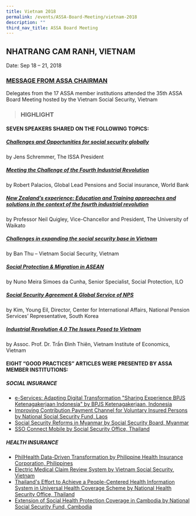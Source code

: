```yaml
---
title: Vietnam 2018
permalink: /events/ASSA-Board-Meeting/vietnam-2018
description: ""
third_nav_title: ASSA Board Meeting
---
```

## NHATRANG CAM RANH, VIETNAM
Date: Sep 18 – 21, 2018

### [MESSAGE FROM ASSA CHAIRMAN](/files/ASSA%20Board%20Meeting/Vietnam%202018/Message%20from%20ASSA%20Chairman.pdf)
Delegates from the 17 ASSA member institutions attended the 35th ASSA Board Meeting hosted by the Vietnam Social Security, Vietnam

> ### HIGHLIGHT
#### SEVEN SPEAKERS SHARED ON THE FOLLOWING TOPICS:
##### [Challenges and Opportunities for social security globally](/files/ASSA%20Board%20Meeting/Vietnam%202018/Challenges%20and%20Opportunities%20for%20social%20security%20globally.pdf)
by Jens Schremmer, The ISSA President

##### [Meeting the Challenge of the Fourth Industrial Revolution](/files/ASSA%20Board%20Meeting/Vietnam%202018/Meeting%20the%20Challenge%20of%20the%20Fourth%20Industrial%20Revolution.pdf)
by Robert Palacios, Global Lead Pensions and Social insurance, World Bank

##### [New Zealand’s experience: Education and Training approaches and solutions in the context of the fourth industrial revolution](/files/ASSA%20Board%20Meeting/Vietnam%202018/New%20Zealand’s%20experience_%20Education%20and%20Training.pdf)
by Professor Neil Quigley, Vice-Chancellor and President, The University of Waikato

##### [Challenges in expanding the social security base in Vietnam](/files/ASSA%20Board%20Meeting/Vietnam%202018/Challenges%20in%20expanding%20the%20social%20security%20base%20in%20Vietnam.pdf)
by Ban Thu – Vietnam Social Security, Vietnam

##### [Social Protection & Migration in ASEAN](/files/ASSA%20Board%20Meeting/Vietnam%202018/Social%20Protection%20&%20Migration%20in%20ASEAN.pdf)
by Nuno Meira Simoes da Cunha, Senior Specialist, Social Protection, ILO

##### [Social Security Agreement & Global Service of NPS](/files/ASSA%20Board%20Meeting/Vietnam%202018/Social%20Security%20Agreement%20&%20Global%20Service%20of%20NPS.pdf)
by Kim, Young Eil, Director, Center for International Affairs, National Pension Services’ Representative, South Korea

##### [Industrial Revolution 4.0 The Issues Posed to Vietnam](/files/ASSA%20Board%20Meeting/Vietnam%202018/Industrial%20Revolution%204%20The%20Issues%20Posed%20to%20Vietnam.pdf)
by Assoc. Prof. Dr. Trần Đình Thiên, Vietnam Institute of Economics, Vietnam

#### EIGHT “GOOD PRACTICES” ARTICLES WERE PRESENTED BY ASSA MEMBER INSTITUTIONS:
##### SOCIAL INSURANCE
* [e-Services: Adapting Digital Transformation "Sharing Experience BPJS Ketenagakerjaan Indonesia" by BPJS Ketenagakerjaan, Indonesia](/files/ASSA%20Board%20Meeting/Vietnam%202018/e-Services-Adapting%20Digital%20Transformation%20by%20BPJS%20Ketenagakerjaan-Indonesia.pdf)
* [Improving Contribution Payment Channel for Voluntary Insured Persons by National Social Security Fund, Laos](/files/ASSA%20Board%20Meeting/Vietnam%202018/Improving%20Contribution%20Payment%20Channel%20for%20Voluntary%20Insured%20Persons%20by%20National%20Social%20Security.pdf)
* [Social Security Reforms in Myanmar by Social Security Board, Myanmar](/files/ASSA%20Board%20Meeting/Vietnam%202018/Social%20Security%20Reforms%20in%20Myanmar%20by%20Social%20Security%20Board-Myanmar.pdf)
* [SSO Connect Mobile by Social Security Office, Thailand](/files/ASSA%20Board%20Meeting/Vietnam%202018/SSO%20Connect%20Mobile%20by%20Social%20Security%20Office-Thailand.pdf)


##### HEALTH INSURANCE
* [PhilHealth Data-Driven Transformation by Philippine Health Insurance Corporation, Philippines](/files/ASSA%20Board%20Meeting/Vietnam%202018/PhilHealth%20Data-Driven%20Transformation%20by%20Philippine%20Health%20Insurance%20Corporation-Philippines.pdf)
* [Electric Medical Claim Review System by Vietnam Social Security, Vietnam](/files/ASSA%20Board%20Meeting/Vietnam%202018/Electric%20Medical%20Claim%20Review%20System%20by%20Vietnam%20Social%20Security-Vietnam.pdf)
* [Thailand's Effort to Achieve a People-Centered Health Information System in Universal Health Coverage Scheme by National Health Security Office, Thailand](/files/ASSA%20Board%20Meeting/Vietnam%202018/Thailands%20Effort%20to%20Achieve%20a%20People-Centered%20Health%20Information%20System.pdf)
* [Extension of Social Health Protection Coverage in Cambodia by National Social Security Fund, Cambodia](/files/ASSA%20Board%20Meeting/Vietnam%202018/Extension%20of%20Social%20Health%20Protection%20Coverage%20in%20Cambodia%20by%20National%20Social%20Security%20Fund.pdf)